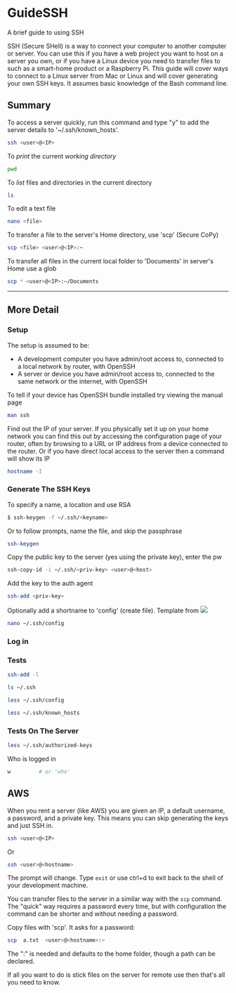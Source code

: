 # GuideSSH
A brief guide to using SSH

SSH (Secure SHell) is a way to connect your computer to another computer or server. You can use this if you have a web project you want to host on a server you own, or if you have a Linux device you need to transfer files to such as a smart-home product or a Raspberry Pi. This guide will cover ways to connect to a Linux server from Mac or Linux and will cover generating your own SSH keys. It assumes basic knowledge of the Bash command line.

## Summary

To access a server quickly, run this command and type "y" to add the server details to '~/.ssh/known_hosts'.
```bash
ssh <user>@<IP>
```

To *print* the current *working directory*
```bash
pwd
```
To *list* files and directories in the current directory
```bash
ls
```
To edit a text file
```bash
nano <file>
```

To transfer a file to the server's Home directory, use 'scp' (Secure CoPy)
```bash
scp <file> <user>@<IP>:~
```
To transfer all files in the current local folder to 'Documents' in server's Home use a glob
```bash
scp * <user>@<IP>:~/Documents
```

---

## More Detail
### Setup
The setup is assumed to be:
* A development computer you have admin/root access to, connected to a local network by router, with OpenSSH
* A server or device you have admin/root access to, connected to the same network or the internet, with OpenSSH

To tell if your device has OpenSSH bundle installed try viewing the manual page
```bash
man ssh
```

Find out the IP of your server. If you physically set it up on your home network you can find this out by accessing the configuration page of your router, often by browsing to a URL or IP address from a device connected to the router. Or if you have direct local access to the server then a command will show its IP
```bash
hostname -I
```

### Generate The SSH Keys

To specify a name, a location and use RSA
```bash
$ ssh-keygen -f ~/.ssh/<keyname>
```
Or to follow prompts, name the file, and skip the passphrase
```bash
ssh-keygen
```
Copy the public key to the server (yes using the private key), enter the pw
```bash
ssh-copy-id -i ~/.ssh/<priv-key> <user>@<host>
```
Add the key to the auth agent
```bash
ssh-add <priv-key>
```
Optionally add a shortname to 'config' (create file). Template from ![](https://linux.die)
```bash
nano ~/.ssh/config
```

### Log in



### Tests

```bash
ssh-add -l
```
```bash
ls ~/.ssh
```
```bash
less ~/.ssh/config
```
```bash
less ~/.ssh/known_hosts
```

### Tests On The Server

```bash
less ~/.ssh/authorized-keys
```
Who is logged in
```bash
w         # or 'who'
```

## AWS

When you rent a server (like AWS) you are given an IP, a default username, a password, and a private key. This means you can skip generating the keys and just SSH in.
```bash
ssh <user>@<IP>
```
Or
```bash
ssh <user>@<hostname>
```
The prompt will change. Type `exit` or use ctrl+d to exit back to the shell of your development machine.

You can transfer files to the server in a similar way with the `scp` command. The "quick" way requires a password every time, but with configuration the command can be shorter and without needing a password.

Copy files with 'scp'. It asks for a password:
```bash
scp  a.txt  <user>@<hostname>:~
```
The ":" is needed and defaults to the home folder, though a path can be declared.

If all you want to do is stick files on the server for remote use then that's all you need to know.


